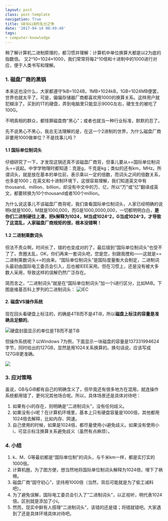 ```yaml
---
layout: postclass: post-templatenavigation: True
title: GB与GiB的名分之争
date: '2017-04-14 00:49:40'
tags:
- computer-knowledge
---
```


稍了解计算机二进制原理的，都习惯并理解：计算机中单位换算大都是以2为底的指数倍。
又2^10=1024≈1000，我们常常将每2^10倍和十进制中的1000进行对应，便于人类书写和理解。

### 1. 磁盘厂商的黑锅
本来这也没什么，大家都遵守1kB=1024B，1MB=1024kB，1GB=1024MB便罢，世界也就太平了。可是，偏偏存储器厂商都喜欢用1000的换算关系。这样用户就犯糊涂了。买到的1T的硬盘，弄到电脑里只能显示900G左右，硬生生的被吃了100G。

不明真相的群众，都怪罪磁盘商“黑心”；或者也就当一种行业标准，默默的忍了。

先不说黑心不黑心，我总无法理解的是，在这一个2进制的世界，为什么磁盘厂商非要用1000做单位？不是找事儿吗？

#### 1.1 国际单位制词头
仔细研究了一下，才发现这锅还真不该磁盘厂商背，但事儿要从==国际单位制词头==说起。中学学物理时都知道：克是g，千克是kg；类似的还有km，MHz。所谓词头，就是放在基本的单位前，表示乘以一定的倍数，而词头之间的倍数关系，也多是1000；在英文和十进制环境下，这很容易理解，我们知道英文中有thousand、million、billion，却没有中文中的万、亿，所以“万”或“亿”翻译成英文，都要转换为10个thousand或者100个million。

为什么说这事儿不该磁盘厂商背呢，我们查看国际单位制词头，人家已经明确的说明k就是1000，M就是1000,000，而G是1000,0000,000，一切都明明白白，**是你们二进制硬往上凑，把k解释为1024，M当成1024^2，G当成1024^3，才导致了这混乱，人家磁盘厂商规矩的很，根本没错啊！**

#### 1.2 二进制乘数词头
但法不责众啊，时间长了，错的也变成对的了，最后错到“国际单位制词头”也受不了了，贵圈太乱，OK，你们再来一套词头吧，您是您，别跟我搅和——这就是==二进制乘数词头==的由来。“国际单位制词头”是国际度量衡大会制定，二进制词头最初由国际电工委员会引入，后也被IEEE采用。但在习惯上，还是没有被大多数人采用，导致这样的误解仍然广泛存在。

简而言之，“二进制词头”就是在“国际单位制词头”加一个i进行区分，比如MiB。下图是维基百科上罗列的二进制词头：
![IEC](http://ok4jsyu7n.bkt.clouddn.com/content/images/2017/04/IEC-prefix.png)

#### 2. 磁盘VS操作系统
现在回头看硬盘上标注的，的确是4TB而不是4TiB，所以**磁盘上标注的容量是准确且足额的**。

![硬盘封面显示的单位是TB而不是TiB](http://ok4jsyu7n.bkt.clouddn.com/content/images/2017/04/hard-disk-face.png)

但操作系统呢？以Windows 7为例，下面显示一块磁盘的容量是137331994624字节，同时给出的127GB，显然是用1024关系换算的。换句话说，应该写成127GiB更准确。

![](http://ok4jsyu7n.bkt.clouddn.com/windows-report-disk-volume.png)

### 3. 应对策略
虽说，GB与GiB都有自己的明确含义了，但毕竟还有很多地方在混用，就连操作系统都用错了，更何况其他场合呢。所以，具体场景还是具体对待吧：

1. 如果有小i的存在，则明确是“二进制词头”，没有任何歧义。
2. 如果没有小i呢？在计算机环境里，基本上只有硬盘容量是1000倍，其他都用1024倍去解释，比如内存、网速。
3. 自己使用的时候，如果是1024倍，都尽量使用小i避免歧义。如果没有使用小i，可显示标注换算关系避免歧义（虽然有点麻烦）。

### 4. 小结
1. k、M、G等最初都是“国际单位制”的词头，与千米km一样，都是实打实的1000倍。
2. 计算机圈，为了图方便，想当然地将国际单位制词头解释为1024倍，埋下了祸根。
3. 磁盘厂商“固守初心”，坚持用1000倍（当然，背后可能就是为了偷工减料吧）。
4. 为了避免误解，国际电工委员会引入了“二进制词头”，以正视听，明代表1024倍。区别就是添加了小i。
5. 然而，现实中鲜有人搭理“二进制词头”，该错的还是错；将错就错吧。大家遇到了还是具体环境具体对待吧。
